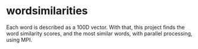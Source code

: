# wordsimilarities
Each word is described as a 100D vector. With that, this project finds the word similarity scores, and the most similar words, with parallel processing, using MPI.
